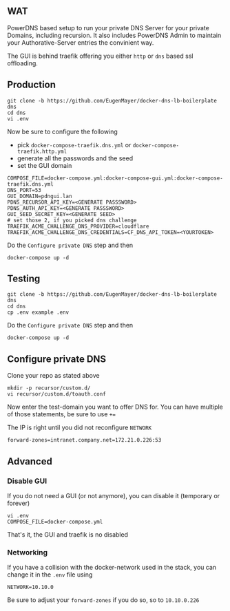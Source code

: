 ## WAT

PowerDNS based setup to run your private DNS Server for your private Domains, including recursion.
It also includes PowerDNS Admin to maintain your Authorative-Server entries the convinient way.

The GUI is behind traefik offering you either `http` or `dns` based ssl offloading.

## Production

```
git clone -b https://github.com/EugenMayer/docker-dns-lb-boilerplate dns
cd dns
vi .env
```

Now be sure to configure the following

- pick `docker-compose-traefik.dns.yml` or `docker-compose-traefik.http.yml`
- generate all the passwords and the seed
- set the GUI domain

```
COMPOSE_FILE=docker-compose.yml:docker-compose-gui.yml:docker-compose-traefik.dns.yml
DNS_PORT=53
GUI_DOMAIN=pdngui.lan
PDNS_RECURSOR_API_KEY=<GENERATE PASSSWORD>
PDNS_AUTH_API_KEY=<GENERATE PASSSWORD>
GUI_SEED_SECRET_KEY=<GENERATE SEED>
# set those 2, if you picked dns challenge
TRAEFIK_ACME_CHALLENGE_DNS_PROVIDER=cloudflare
TRAEFIK_ACME_CHALLENGE_DNS_CREDENTIALS=CF_DNS_API_TOKEN=<YOURTOKEN>
```

Do the `Configure private DNS` step and then

```
docker-compose up -d
```

## Testing

```
git clone -b https://github.com/EugenMayer/docker-dns-lb-boilerplate dns
cd dns
cp .env example .env
```

Do the `Configure private DNS` step and then

```
docker-compose up -d
```

## Configure private DNS

Clone your repo as stated above

```
mkdir -p recursor/custom.d/
vi recursor/custom.d/toauth.conf
```

Now enter the test-domain you want to offer DNS for. You can have multiple of those statements, be sure to use `+=`

The IP is right until you did not reconfigure `NETWORK`

```
forward-zones=intranet.company.net=172.21.0.226:53
```

## Advanced

### Disable GUI

If you do not need a GUI (or not anymore), you can disable it (temporary or forever)

```
vi .env
COMPOSE_FILE=docker-compose.yml
```

That's it, the GUI and traefik is no disabled

### Networking
If you have a collision with the docker-network used in the stack, you can change it in the `.env` file using

```
NETWORK=10.10.0
```

Be sure to adjust your `forward-zones` if you do so, so to `10.10.0.226`
